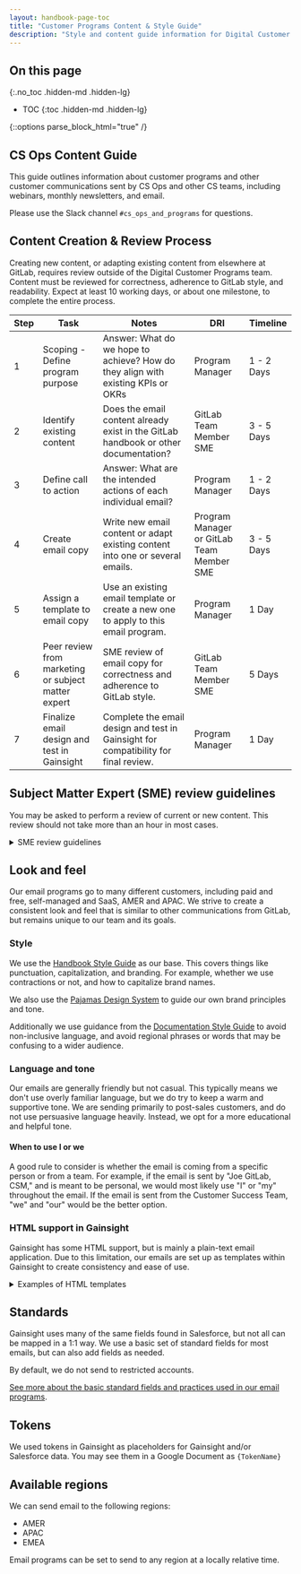 ```yaml
---
layout: handbook-page-toc
title: "Customer Programs Content & Style Guide"
description: "Style and content guide information for Digital Customer Programs."
---
```

<link rel="stylesheet" type="text/css" href="/stylesheets/biztech.css" />

## On this page

{:.no_toc .hidden-md .hidden-lg}

- TOC
{:toc .hidden-md .hidden-lg}

{::options parse_block_html="true" /}

## CS Ops Content Guide

This guide outlines information about customer programs and other customer communications sent by CS Ops and other CS teams, including webinars, monthly newsletters, and email.

Please use the Slack channel `#cs_ops_and_programs` for questions.

## Content Creation & Review Process

Creating new content, or adapting existing content from elsewhere at GitLab, requires review outside of the Digital Customer Programs team. Content must be reviewed for correctness, adherence to GitLab style, and readability. Expect at least 10 working days, or about one milestone, to complete the entire process. 

| Step | Task                                                | Notes                                                                                                | DRI                            | Timeline   |
|------|-----------------------------------------------------|------------------------------------------------------------------------------------------------------|-------------------------------------------|------------|
| 1    | Scoping - Define program purpose                    | Answer: What do we hope to achieve? How do they align with existing KPIs or OKRs | Program Manager                           | 1 - 2 Days |
| 2    | Identify existing content                   | Does the email content already exist in the GitLab handbook or other documentation?             | GitLab Team Member SME                    | 3 - 5 Days |
| 3    | Define call to action                                | Answer: What are the intended actions of each individual email?                                      | Program Manager                           | 1 - 2 Days |
| 4    | Create email copy                                   | Write new email content or adapt existing content into one or several emails.                                 | Program Manager or GitLab Team Member SME | 3 - 5 Days |
| 5    | Assign a template to email copy                     | Use an existing email template or create a new one to apply to this email program.                   | Program Manager                           | 1 Day      |
| 6    | Peer review from marketing or subject matter expert | SME review of email copy for correctness and adherence to GitLab style.                        | GitLab Team Member SME                   | 5 Days     |
| 7    | Finalize email design and test in Gainsight         | Complete the email design and test in Gainsight for compatibility for final review.                                    | Program Manager                           | 1 Day      |

## Subject Matter Expert (SME) review guidelines

You may be asked to perform a review of current or new content. This review should not take more than an hour in most cases.

<details>
<summary markdown='span'>SME review guidelines</summary>
<br>
As a subject matter expert (SME) reviewer, you’ll be asked to review content for technical accuracy and completeness.

### The review process

1. A draft version of a Google Doc may be provided to you, or you may be asked to review an MR for the content.
1. You’ll have a set amount of time to review the document and add comments to it with any suggestions, corrections, or additions. _If, for any reason, you can’t complete the review, please comment in the issue_.
1. When your review is complete, comment in the issue.
1. The content requester and writer will complete a final review after all other reviews are complete.

When reviewing, please keep the following in mind:

- Typos and grammatical errors are likely to be present. We fix these documents once all revisions have been made.
- We use the [GitLab Writing Style Guidelines](https://about.gitlab.com/handbook/communication/#writing-style-guidelines) for emails to retain consistency with the Handbook and other GitLab communications.
- Additions are always welcome! If there’s something that should be in a document, please add it.
- Don’t be afraid to request a removal of information in the document. If it doesn’t belong there, let us know.
- We try to keep our content brief. The content we create has to toe a line between persuasive, like a sales or marketing piece, and educational, which is concise.

### What to look for

- Is the What’s In It For Me (WIIFM) clearly stated? As a SME, you have a good idea of why this product or feature is important to a customer. Are we clearly communicating that? Consider why a customer may not know what this can do for them, and how you’d address that.
- Is the information presented technically correct?
- Is each step, if applicable, correct, in the right order, and results as expected?
- Are any terms used incorrect or outdated?
- Is there content that should or should not be included in this document?
  - Links
  - Blog posts
  - Videos
- Is the order of information correct for the product or process?
- Does anything need to be listed or explained first, before other processes or steps?

</details>

## Look and feel

Our email programs go to many different customers, including paid and free, self-managed and SaaS, AMER and APAC. We strive to create a consistent look and feel that is similar to other communications from GitLab, but remains unique to our team and its goals.

### Style

We use the [Handbook Style Guide](https://about.gitlab.com/handbook/style-guide/) as our base. This covers things like punctuation, capitalization, and branding. For example, whether we use contractions or not, and how to capitalize brand names.

We also use the [Pajamas Design System](https://design.gitlab.com/brand/overview) to guide our own brand principles and tone.

Additionally we use guidance from the [Documentation Style Guide](https://docs.gitlab.com/ee/development/documentation/styleguide/) to avoid non-inclusive language, and avoid regional phrases or words that may be confusing to a wider audience.

### Language and tone

Our emails are generally friendly but not casual. This typically means we don't use overly familiar language, but we do try to keep a warm and supportive tone. We are sending primarily to post-sales customers, and do not use persuasive language heavily. Instead, we opt for a more educational and helpful tone.

#### When to use I or we

A good rule to consider is whether the email is coming from a specific person or from a team. For example, if the email is sent by "Joe GitLab, CSM," and is meant to be personal, we would most likely use "I" or "my" throughout the email. If the email is sent from the Customer Success Team, "we" and "our" would be the better option.

### HTML support in Gainsight

Gainsight has some HTML support, but is mainly a plain-text email application. Due to this limitation, our emails are set up as templates within Gainsight to create consistency and ease of use.

<details>
<summary markdown='span'>Examples of HTML templates</summary>

#### Monthly newsletter

{image here}

#### Onboarding email program

{image here}

#### Call-to-action email

{image here}

</details>

## Standards

Gainsight uses many of the same fields found in Salesforce, but not all can be mapped in a 1:1 way. We use a basic set of standard fields for most emails, but can also add fields as needed.

By default, we do not send to restricted accounts.

[See more about the basic standard fields and practices used in our email programs](linktothiseventually).

## Tokens

We used tokens in Gainsight as placeholders for Gainsight and/or Salesforce data. You may see them in a Google Document as `{TokenName}`

## Available regions

We can send email to the following regions:

- AMER
- APAC
- EMEA

Email programs can be set to send to any region at a locally relative time.


